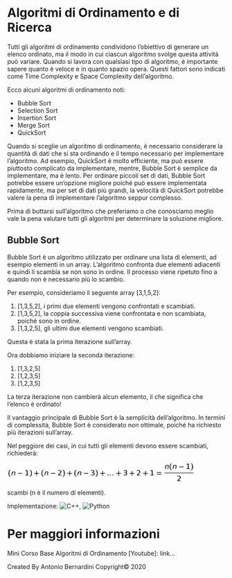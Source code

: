 # Algoritmi di Ordinamento e di Ricerca

Tutti gli algoritmi di ordinamento condividono l’obiettivo di generare un elenco ordinato, ma il modo in cui ciascun algoritmo svolge questa attività può variare.
Quando si lavora con qualsiasi tipo di algoritmo, è importante sapere quanto è veloce e in quanto spazio opera.
Questi fattori sono indicati come Time Complexity e Space Complexity dell’algoritmo.

Ecco alcuni algoritmi di ordinamento noti:

* Bubble Sort
* Selection Sort
* Insertion Sort
* Merge Sort
* QuickSort

Quando si sceglie un algoritmo di ordinamento, è necessario considerare la quantità di dati che si sta ordinando e il tempo necessario per implementare l’algoritmo.
Ad esempio, QuickSort è molto efficiente, ma può essere piuttosto complicato da implementare, mentre, Bubble Sort è semplice da implementare, ma è lento.
Per ordinare piccoli set di dati, Bubble Sort potrebbe essere un’opzione migliore poiché può essere implementata rapidamente, ma per set di dati più grandi, la velocità di QuickSort potrebbe valere la pena di implementare l’algoritmo seppur complesso.

Prima di buttarsi sull’algoritmo che preferiamo o che conosciamo meglio vale la pena valutare tutti gli algoritmi per determinare la soluzione migliore.

## Bubble Sort

Bubble Sort è un algoritmo utilizzato per ordinare una lista di elementi, ad esempio elementi in un array.
L’algoritmo confronta due elementi adiacenti e quindi li scambia se non sono in ordine.
Il processo viene ripetuto fino a quando non è necessario più lo scambio.

Per esempio, consideriamo il seguente array [3,1,5,2]:

1) [1,3,5,2], i primi due elementi vengono confrontati e scambiati.
2) [1,3,5,2], la coppia successiva viene confrontata e non scambiata, poiché sono in ordine.
3) [1,3,2,5], gli ultimi due elementi vengono scambiati.

Questa è stata la prima iterazione sull’array.

Ora dobbiamo iniziare la seconda iterazione:

1) [1,3,2,5]
2) [1,2,3,5]
3) [1,2,3,5]

La terza iterazione non cambierà alcun elemento, il che significa che l’elenco è ordinato!

Il vantaggio principale di Bubble Sort è la semplicità dell’algoritmo.
In termini di complessità, Bubble Sort è considerato non ottimale, poiché ha richiesto più iterazioni sull’array.

Nel peggiore dei casi, in cui tutti gli elementi devono essere scambiati, richiederà:

![](images/1.jpg)

scambi (n è il numero di elementi).

Implementazione: ![C++](https://github.com/AntonioBerna/Algoritmi/tree/master/C%2B%2B), ![Python](https://github.com/AntonioBerna/Algoritmi/tree/master/Python)

# Per maggiori informazioni

Mini Corso Base Algoritmi di Ordinamento [Youtube]: link...

Created By Antonio Bernardini Copyright© 2020
